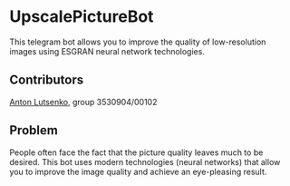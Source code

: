 # UpscalePictureBot
This telegram bot allows you to improve the quality of low-resolution images using ESGRAN neural network technologies.

## Contributors
[Anton Lutsenko](https://github.com/vihmavari), group 3530904/00102

## Problem
People often face the fact that the picture quality leaves much to be desired. This bot uses modern technologies (neural networks) that allow you to improve the image quality and achieve an eye-pleasing result.
